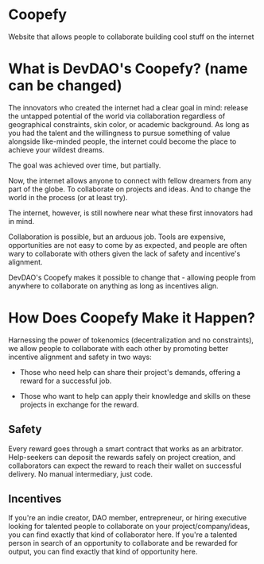 # Coopefy
Website that allows people to collaborate building cool stuff on the internet 


# **What is DevDAO's Coopefy?** (name can be changed)
The innovators who created the internet had a clear goal in mind: release the untapped potential of the world via collaboration regardless of geographical constraints, skin color, or academic background. As long as you had the talent and the willingness to pursue something of value alongside like-minded people, the internet could become the place to achieve your wildest dreams. 

The goal was achieved over time, but partially. 

Now, the internet allows anyone to connect with fellow dreamers from any part of the globe. To collaborate on projects and ideas. And to change the world in the process (or at least try).
    
 The internet, however, is still nowhere near what these first innovators had in mind. 
 
 Collaboration is possible, but an arduous job. Tools are expensive, opportunities are not easy to come by as expected, and people are often wary to collaborate with others given the lack of safety and incentive's alignment.
 
 DevDAO's Coopefy makes it possible to change that - allowing people from anywhere to collaborate on anything as long as incentives align.  
 
# **How Does Coopefy Make it Happen?**

Harnessing the power of tokenomics (decentralization and no constraints), we allow people to collaborate with each other by promoting better incentive alignment and safety in two ways:

- Those who need help can share their project's demands, offering a reward for a successful job. 

- Those who want to help can apply their knowledge and skills on these projects in exchange for the reward. 

## **Safety**
Every reward goes through a smart contract that works as an arbitrator. Help-seekers can deposit the rewards safely on project creation, and collaborators can expect the reward to reach their wallet on successful delivery.
No manual intermediary, just code. 

## **Incentives**
If you're an indie creator, DAO member, entrepreneur, or hiring executive looking for talented people to collaborate on your project/company/ideas, you can find exactly that kind of collaborator here.
If you're a talented person in search of an opportunity to collaborate and be rewarded for output, you can find exactly that kind of opportunity here.

